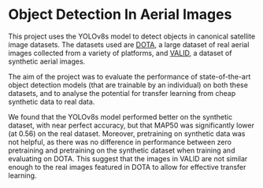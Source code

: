 # Object Detection In Aerial Images

This project uses the YOLOv8s model to detect objects in canonical satellite image datasets. The datasets used are [DOTA](https://captain-whu.github.io/DOTA/index.html), a large dataset of real aerial images collected from a variety of platforms, and [VALID](https://sites.google.com/view/valid-dataset), a dataset of synthetic aerial images.

The aim of the project was to evaluate the performance of state-of-the-art object detection models (that are trainable by an individual) on both these datasets, and to analyse the potential for transfer learning from cheap synthetic data to real data.

We found that the YOLOv8s model performed better on the synthetic dataset, with near perfect accuracy, but that MAP50 was significantly lower (at 0.56) on the real dataset. Moreover, pretraining on synthetic data was not helpful, as there was no difference in performance between zero pretraining and pretraining on the synthetic dataset when training and evaluating on DOTA. This suggest that the images in VALID are not similar enough to the real images featured in DOTA to allow for effective transfer learning.

